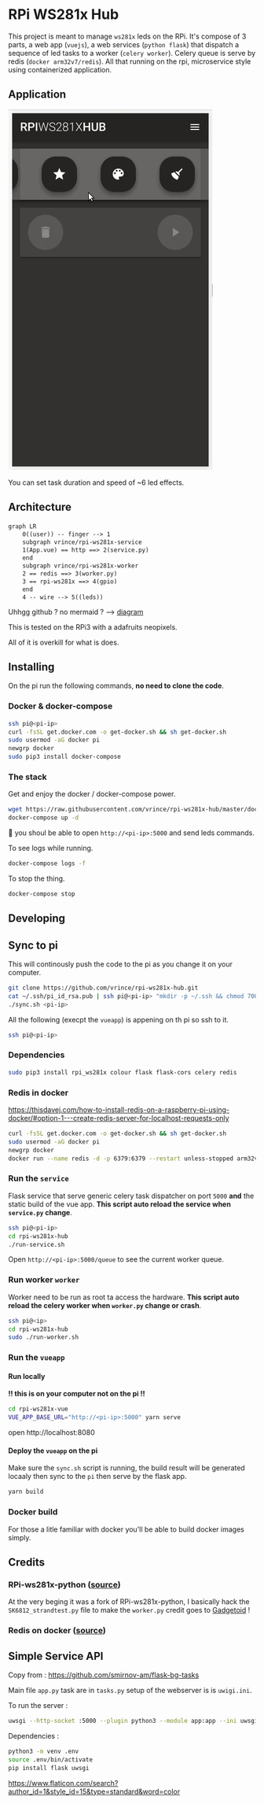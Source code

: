 # RPi WS281x Hub

This project is meant to manage `ws281x` leds on the RPi. It's compose of 3 parts, a web app (`vuejs`), a web services (`python flask`) that dispatch a sequence of led tasks to a worker (`celery worker`). Celery queue is serve by redis (`docker arm32v7/redis`). All that running on the rpi, microservice style using containerized application. 

## Application

![](media/rpi-ws281x-vue.gif)

You can set task duration and speed of ~6 led effects.

## Architecture

```mermaid
graph LR
    0((user)) -- finger --> 1
    subgraph vrince/rpi-ws281x-service
    1(App.vue) == http ==> 2(service.py)
    end
    subgraph vrince/rpi-ws281x-worker
    2 == redis ==> 3(worker.py)
    3 == rpi-ws281x ==> 4(gpio)
    end
    4 -- wire --> 5((leds))
```

Uhhgg github ? no mermaid ? --> [diagram](https://mermaidjs.github.io/mermaid-live-editor/#/view/eyJjb2RlIjoiZ3JhcGggTFJcbiAgICAwKCh1c2VyKSkgLS0gZmluZ2VyIC0tPiAxXG4gICAgc3ViZ3JhcGggdnJpbmNlL3JwaS13czI4MXgtc2VydmljZVxuICAgIDEoQXBwLnZ1ZSkgPT0gaHR0cCA9PT4gMihzZXJ2aWNlLnB5KVxuICAgIGVuZFxuICAgIHN1YmdyYXBoIHZyaW5jZS9ycGktd3MyODF4LXdvcmtlclxuICAgIDIgPT0gcmVkaXMgPT0-IDMod29ya2VyLnB5KVxuICAgIDMgPT0gcnBpLXdzMjgxeCA9PT4gNChncGlvKVxuICAgIGVuZFxuICAgIDQgLS0gd2lyZSAtLT4gNSgobGVkcykpXG4iLCJtZXJtYWlkIjp7InRoZW1lIjoiZGVmYXVsdCJ9fQ)

This is tested on the RPi3 with a adafruits neopixels.

All of it is overkill for what is does.

## Installing

On the pi run the following commands, **no need to clone the code**.

### Docker & docker-compose

```bash
ssh pi@<pi-ip>
curl -fsSL get.docker.com -o get-docker.sh && sh get-docker.sh
sudo usermod -aG docker pi
newgrp docker
sudo pip3 install docker-compose
```

### The stack

Get and enjoy the docker / docker-compose power.

```bash
wget https://raw.githubusercontent.com/vrince/rpi-ws281x-hub/master/docker-compose.yml
docker-compose up -d
```

:tada: you shoul be able to open `http://<pi-ip>:5000` and send leds commands.

To see logs while running.

```bash
docker-compose logs -f
```

To stop the thing.

```bash
docker-compose stop
```

## Developing

## Sync to pi

This will continously push the code to the pi as you change it on your computer.

```bash
git clone https://github.com/vrince/rpi-ws281x-hub.git
cat ~/.ssh/pi_id_rsa.pub | ssh pi@<pi-ip> "mkdir -p ~/.ssh && chmod 700 ~/.ssh && cat >>  ~/.ssh/authorized_keys"
./sync.sh <pi-ip>
```

All the following (execpt the `vueapp`) is appening on th pi so ssh to it.

```bash
ssh pi@<pi-ip>
```

### Dependencies

```bash
sudo pip3 install rpi_ws281x colour flask flask-cors celery redis
```

### Redis in docker

https://thisdavej.com/how-to-install-redis-on-a-raspberry-pi-using-docker/#option-1---create-redis-server-for-localhost-requests-only

```bash
curl -fsSL get.docker.com -o get-docker.sh && sh get-docker.sh
sudo usermod -aG docker pi
newgrp docker
docker run --name redis -d -p 6379:6379 --restart unless-stopped arm32v7/redis --appendonly yes --maxmemory 512mb --tcp-backlog 128
```

### Run the `service`

Flask service that serve generic celery task dispatcher on port `5000` **and** the static build of the vue app. **This script auto reload the service when `service.py` change**.

```bash
ssh pi@<pi-ip>
cd rpi-ws281x-hub
./run-service.sh
```

Open `http://<pi-ip>:5000/queue` to see the current worker queue.

### Run worker `worker`

Worker need to be run as root ta access the hardware. **This script auto reload the celery worker when `worker.py` change or crash**.

```bash
ssh pi@<ip>
cd rpi-ws281x-hub
sudo ./run-worker.sh
```

### Run the `vueapp`

#### Run locally

**!! this is on your computer not on the pi !!**

```bash
cd rpi-ws281x-vue
VUE_APP_BASE_URL="http://<pi-ip>:5000" yarn serve
```

open http://localhost:8080

#### Deploy the `vueapp` on the pi

Make sure the `sync.sh` script is running, the build result will be generated locaaly then sync to the `pi` then serve by the flask app.

```bash
yarn build
```

### Docker build

For those a litle familiar with docker you'll be able to build docker images simply.

## Credits

### RPi-ws281x-python ([source](https://github.com/rpi-ws281x/rpi-ws281x-python))

At the very beging it was a fork of RPi-ws281x-python, I basically hack the `SK6812_strandtest.py` file to make the `worker.py` credit goes to [Gadgetoid](https://github.com/Gadgetoid) !

### Redis on docker ([source](https://thisdavej.com/how-to-install-redis-on-a-raspberry-pi-using-docker/#option-1---create-redis-server-for-localhost-requests-only))


## Simple Service API

Copy from : https://github.com/smirnov-am/flask-bg-tasks

Main file `app.py` task are in `tasks.py` setup of the webserver is is `uwigi.ini`.

To run the server :

```bash
uwsgi --http-socket :5000 --plugin python3 --module app:app --ini uwsgi.ini
```

Dependencies :

```bash
python3 -m venv .env 
source .env/bin/activate
pip install flask uwsgi
```

https://www.flaticon.com/search?author_id=1&style_id=15&type=standard&word=color
